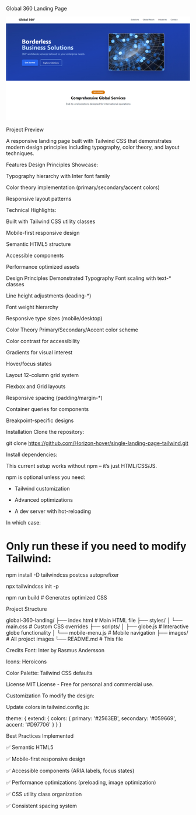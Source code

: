 Global 360 Landing Page

![Global 360 Screenshot](./images/screenshot.jpg)

Project Preview

A responsive landing page built with Tailwind CSS that demonstrates modern design principles including typography, color theory, and layout techniques.

Features
Design Principles Showcase:

Typography hierarchy with Inter font family

Color theory implementation (primary/secondary/accent colors)

Responsive layout patterns

Technical Highlights:

Built with Tailwind CSS utility classes

Mobile-first responsive design

Semantic HTML5 structure

Accessible components

Performance optimized assets

Design Principles Demonstrated
Typography
Font scaling with text-* classes

Line height adjustments (leading-*)

Font weight hierarchy

Responsive type sizes (mobile/desktop)

Color Theory
Primary/Secondary/Accent color scheme

Color contrast for accessibility

Gradients for visual interest

Hover/focus states

Layout
12-column grid system

Flexbox and Grid layouts

Responsive spacing (padding/margin-*)

Container queries for components

Breakpoint-specific designs

Installation
Clone the repository:

git clone https://github.com/Horizon-hover/single-landing-page-tailwind.git

Install dependencies:

This current setup works without npm – it’s just HTML/CSS/JS.

npm is optional unless you need:

- Tailwind customization

- Advanced optimizations

- A dev server with hot-reloading

In which case:
# Only run these if you need to modify Tailwind:

npm install -D tailwindcss postcss autoprefixer

npx tailwindcss init -p

npm run build  # Generates optimized CSS

Project Structure

global-360-landing/
├── index.html          # Main HTML file
├── styles/
│   └── main.css        # Custom CSS overrides
├── scripts/
│   ├── globe.js        # Interactive globe functionality
│   └── mobile-menu.js  # Mobile navigation
├── images/             # All project images
└── README.md           # This file

Credits
Font: Inter by Rasmus Andersson

Icons: Heroicons

Color Palette: Tailwind CSS defaults

License
MIT License - Free for personal and commercial use.

Customization
To modify the design:

Update colors in tailwind.config.js:


theme: {
  extend: {
    colors: {
      primary: '#2563EB',
      secondary: '#059669',
      accent: '#D97706'
    }
  }
}

Best Practices Implemented

✅ Semantic HTML5

✅ Mobile-first responsive design

✅ Accessible components (ARIA labels, focus states)

✅ Performance optimizations (preloading, image optimization)

✅ CSS utility class organization

✅ Consistent spacing system
